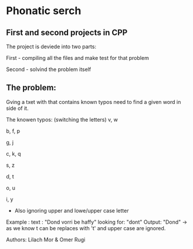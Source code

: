 
# Phonatic serch 
	
## First and second projects in CPP

The project is deviede into two parts:

First - compiling all the files and make test for that problem

Second - solvind the problem itself 


## The problem:

Gving a txet with that contains known typos need to find a given word in side of it.

The knowen typos:
(switching the letters)
v, w

b, f, p

g, j

c, k, q

s, z

d, t

o, u

i, y

* Also ignoring upper and lowe/upper case letter

Example : 
text : "Dond vorri be haffy"
looking for: "dont"
Output: "Dond" -> as we know t can be replaces with 't' and upper case are ignored.


Authors: Lilach Mor & Omer Rugi

